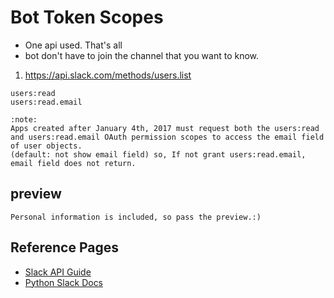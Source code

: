 # Bot Token Scopes
- One api used. That's all
- bot don't have to join the channel that you want to know.


1) https://api.slack.com/methods/users.list
```
users:read 
users:read.email

:note:
Apps created after January 4th, 2017 must request both the users:read and users:read.email OAuth permission scopes to access the email field of user objects.
(default: not show email field) so, If not grant users:read.email, email field does not return.
```

## preview
```
Personal information is included, so pass the preview.:)
```

## Reference Pages
- [Slack API Guide](https://api.slack.com/methods)
- [Python Slack Docs](http://www.slack.dev/python-slack-sdk)
